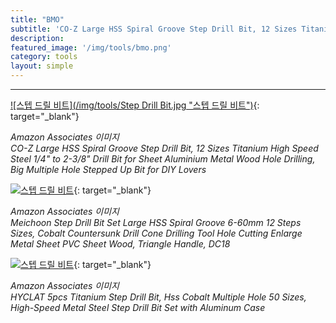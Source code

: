 ```yaml
---
title: "BMO"
subtitle: 'CO-Z Large HSS Spiral Groove Step Drill Bit, 12 Sizes Titanium High Speed Steel 1/4" to 2-3/8"'
description:
featured_image: '/img/tools/bmo.png'
category: tools
layout: simple
---
```


***

[![스텝 드릴 비트](/img/tools/Step Drill Bit.jpg "스텝 드릴 비트")](https://amzn.to/3p2ViCN){: target="_blank"}

*Amazon Associates 이미지*<br>
*CO-Z Large HSS Spiral Groove Step Drill Bit, 12 Sizes Titanium High Speed Steel 1/4" to 2-3/8" Drill Bit for Sheet Aluminium Metal Wood Hole Drilling, Big Multiple Hole Stepped Up Bit for DIY Lovers*

[![스텝 드릴 비트](//ws-na.amazon-adsystem.com/widgets/q?_encoding=UTF8&ASIN=B07QXXTHWJ&Format=_SL500_&ID=AsinImage&MarketPlace=US&ServiceVersion=20070822&WS=1&tag=mobilea068c33-20&language=en_US "스텝 드릴 비트")](https://amzn.to/3vuTFAd){: target="_blank"}

*Amazon Associates 이미지*<br>
*Meichoon Step Drill Bit Set Large HSS Spiral Groove 6-60mm 12 Steps Sizes, Cobalt Countersunk Drill Cone Drilling Tool Hole Cutting Enlarge Metal Sheet PVC Sheet Wood, Triangle Handle, DC18*

[![스텝 드릴 비트](//ws-na.amazon-adsystem.com/widgets/q?_encoding=UTF8&ASIN=B01KHPPHYQ&Format=_SL500_&ID=AsinImage&MarketPlace=US&ServiceVersion=20070822&WS=1&tag=mobilea068c33-20&language=en_US "스텝 드릴 비트")](https://amzn.to/3vBTe7k){: target="_blank"}

*Amazon Associates 이미지*<br>
*HYCLAT 5pcs Titanium Step Drill Bit, Hss Cobalt Multiple Hole 50 Sizes, High-Speed Metal Steel Step Drill Bit Set with Aluminum Case*
